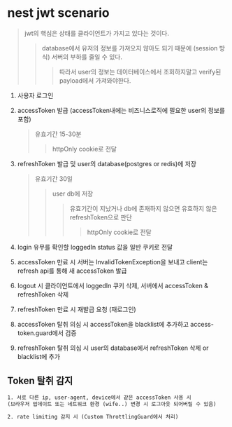 # nest jwt scenario

> jwt의 핵심은 상태를 클라이언트가 가지고 있다는 것이다.
>
> > database에서 유저의 정보를 가져오지 않아도 되기 때문에 (session 방식) 서버의 부하를 줄일 수 있다.
> >
> > > 따라서 user의 정보는 데이터베이스에서 조회하지말고 verify된 payload에서 가져와야한다.

1. 사용자 로그인
2. accessToken 발급 (accessToken내에는 비즈니스로직에 필요한 user의 정보를 포함)
   > 유효기간 15-30분
   >
   > > httpOnly cookie로 전달
3. refreshToken 발급 및 user의 database(postgres or redis)에 저장

   > 유효기간 30일
   >
   > > user db에 저장
   > >
   > > > 유효기간이 지났거나 db에 존재하지 않으면 유효하지 않은 refreshToken으로 판단
   > > >
   > > > > httpOnly cookie로 전달

4. login 유무를 확인할 loggedIn status 값을 일반 쿠키로 전달
5. accessToken 만료 시 서버는 InvalidTokenException을 보내고 client는 refresh api를 통해 새 accessToken 발급
6. logout 시 클라이언트에서 loggedIn 쿠키 삭제, 서버에서 accessToken & refreshToken 삭제
7. refreshToken 만료 시 재발급 요청 (재로그인)
8. accessToken 탈취 의심 시 accessToken을 blacklist에 추가하고 access-token.guard에서 검증
9. refreshToken 탈취 의심 시 user의 database에서 refreshToken 삭제 or blacklist에 추가

## Token 탈취 감지

```txt
1. 서로 다른 ip, user-agent, device에서 같은 accessToken 사용 시
(브라우저 업데이트 또는 네트워크 환경 (wife..) 변경 시 로그아웃 되어버릴 수 있음)

2. rate limiting 감지 시 (Custom ThrottlingGuard에서 처리)
```

